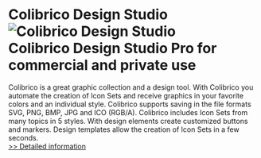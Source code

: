 # Colibrico Design Studio<br />![Colibrico Design Studio](https://mycommerce.akamaized.net/api/pimages/P300754381/BIG/300754381.JPG)<br />Colibrico Design Studio Pro for commercial and private use
Colibrico is a great graphic collection and a design tool. With Colibrico you automate the creation of Icon Sets and receive graphics in your favorite colors and an individual style.
Colibrico supports saving in the file formats SVG, PNG, BMP, JPG and ICO (RGB/A).
Colibrico includes Icon Sets from many topics in 5 styles. With design elements create customized buttons and markers. Design templates allow the creation of Icon Sets in a few seconds.<br />[>> Detailed information](https://secure.shareit.com/shareit/product.html?productid=300754381&affiliateid=200057808)